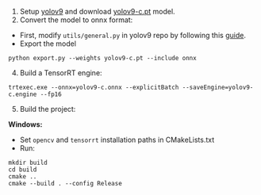 1. Setup [yolov9](https://github.com/WongKinYiu/yolov9) and download [yolov9-c.pt](https://github.com/WongKinYiu/yolov9/releases/download/v0.1/yolov9-c.pt) model.
3. Convert the model to onnx format:

- First, modify `utils/general.py` in yolov9 repo by following this [guide](https://github.com/WongKinYiu/yolov9/pull/20).
- Export the model
``` shell
python export.py --weights yolov9-c.pt --include onnx
```
4. Build a TensorRT engine: 

``` shell
trtexec.exe --onnx=yolov9-c.onnx --explicitBatch --saveEngine=yolov9-c.engine --fp16
```
5. Build the project: 

**Windows:**

- Set `opencv` and `tensorrt` installation paths in CMakeLists.txt
- Run:
  
``` shell
mkdir build
cd build
cmake ..
cmake --build . --config Release
```
